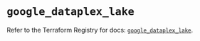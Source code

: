 # `google_dataplex_lake`

Refer to the Terraform Registry for docs: [`google_dataplex_lake`](https://registry.terraform.io/providers/hashicorp/google/6.41.0/docs/resources/dataplex_lake).
